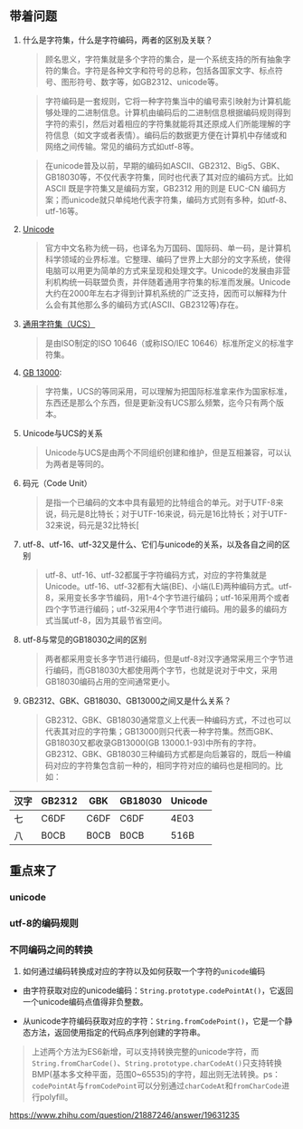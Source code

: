 
## 带着问题
1. 什么是字符集，什么是字符编码，两者的区别及关联？
   >顾名思义，字符集就是多个字符的集合，是一个系统支持的所有抽象字符的集合。字符是各种文字和符号的总称，包括各国家文字、标点符号、图形符号、数字等，如GB2312、unicode等。
   
   >字符编码是一套规则，它将一种字符集当中的编号索引映射为计算机能够处理的二进制信息。计算机由编码后的二进制信息根据编码规则得到字符的索引，然后对着相应的字符集就能将其还原成人们所能理解的字符信息（如文字或者表情）。编码后的数据更方便在计算机中存储或和网络之间传输。常见的编码方式如utf-8等。

   >在unicode普及以前，早期的编码如ASCII、GB2312、Big5、GBK、GB18030等，不仅代表字符集，同时也代表了其对应的编码方式。比如 ASCII 既是字符集又是编码方案，GB2312 用的则是 EUC-CN 编码方案；而unicode就只单纯地代表字符集，编码方式则有多种，如utf-8、utf-16等。

2. [Unicode](https://zh.wikipedia.org/wiki/Unicode)
   >官方中文名称为统一码，也译名为万国码、国际码、单一码，是计算机科学领域的业界标准。它整理、编码了世界上大部分的文字系统，使得电脑可以用更为简单的方式来呈现和处理文字。Unicode的发展由非营利机构统一码联盟负责，并伴随着通用字符集的标准而发展。Unicode大约在2000年左右才得到计算机系统的广泛支持，因而可以解释为什么会有其他那么多的编码方式(ASCII、GB2312等)存在。
3. [通用字符集（UCS）](https://zh.wikipedia.org/wiki/%E9%80%9A%E7%94%A8%E5%AD%97%E7%AC%A6%E9%9B%86)
   >是由ISO制定的ISO 10646（或称ISO/IEC 10646）标准所定义的标准字符集。

4. [GB 13000](http://openstd.samr.gov.cn/bzgk/gb/std_list?p.p1=0&p.p90=circulation_date&p.p91=desc&p.p2=13000): 
   >字符集，UCS的等同采用，可以理解为把国际标准拿来作为国家标准，东西还是那么个东西，但是更新没有UCS那么频繁，迄今只有两个版本。
5. Unicode与UCS的关系
   >Unicode与UCS是由两个不同组织创建和维护，但是互相兼容，可以认为两者是等同的。
6. 码元（Code Unit）
   >是指一个已编码的文本中具有最短的比特组合的单元。对于UTF-8来说，码元是8比特长；对于UTF-16来说，码元是16比特长；对于UTF-32来说，码元是32比特长[
7. utf-8、utf-16、utf-32又是什么、它们与unicode的关系，以及各自之间的区别
   >utf-8、utf-16、utf-32都属于字符编码方式，对应的字符集就是Unicode。utf-16、utf-32都有大端(BE)、小端(LE)两种编码方式。utf-8，采用变长多字节编码，用1-4个字节进行编码；utf-16采用两个或者四个字节进行编码；utf-32采用4个字节进行编码。用的最多的编码方式当属utf-8，因为其最节省空间。
8. utf-8与常见的GB18030之间的区别
   >两者都采用变长多字节进行编码，但是utf-8对汉字通常采用三个字节进行编码，而GB18030大都使用两个字节，也就是说对于中文，采用GB18030编码占用的空间通常更小。
9. GB2312、GBK、GB18030、GB13000之间又是什么关系？
    >GB2312、GBK、GB18030通常意义上代表一种编码方式，不过也可以代表其对应的字符集；GB13000则只代表一种字符集。然而GBK、GB18030又都收录GB13000(GB 13000.1-93)中所有的字符。
    GB2312、GBK、GB18030三种编码方式都是向后兼容的，既后一种编码对应的字符集包含前一种的，相同字符对应的编码也是相同的。比如：

|  汉字   | GB2312  | GBK | GB18030 | Unicode|
|  ----  | ----  | ----  | ----  | ----  |
| 七  | C6DF | C6DF | C6DF | 4E03 |
| 八  | B0CB | B0CB | B0CB | 516B |

## 重点来了

### unicode

### utf-8的编码规则

### 不同编码之间的转换



1. 如何通过编码转换成对应的字符以及如何获取一个字符的`unicode`编码

- 由字符获取对应的unicode编码：`String.prototype.codePointAt()`，它返回一个unicode编码点值得非负整数。

- 从unicode字符编码获取对应的字符：`String.fromCodePoint()`，它是一个静态方法，返回使用指定的代码点序列创建的字符串。

>上述两个方法为ES6新增，可以支持转换完整的unicode字符，而`String.fromCharCode()`、`String.prototype.charCodeAt()`只支持转换BMP(基本多文种平面，范围0~65535)的字符，超出则无法转换。ps：`codePointAt`与`fromCodePoint`可以分别通过`charCodeAt`和`fromCharCode`进行polyfill。



https://www.zhihu.com/question/21887246/answer/19631235